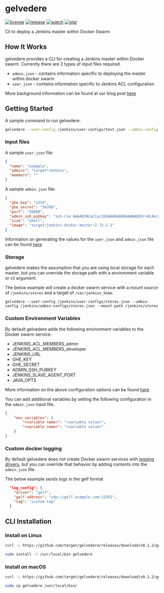 # gelvedere

[![license](https://img.shields.io/github/license/mashape/apistatus.svg)](LICENSE)
[![release](https://img.shields.io/github/release/target/gelvedere.svg)](https://github.com/target/gelvedere/releases/latest)
[![watch](https://img.shields.io/github/watchers/target/gelvedere.svg?style=social)](https://github.com/target/gelvedere/watchers)
[![star](https://img.shields.io/github/stars/target/gelvedere.svg?style=social)](https://github.com/target/gelvedere/stargazers)

Cli to deploy a Jenkins master within Docker Swarm

## How It Works

gelvedere provides a CLI for creating a Jenkins master within Docker swarm. Currently there are 2 types of input files required.

* `admin.json` - contains information specific to deploying the master within docker swarm
* `user.json` - contains information specific to Jenkins ACL configuration

More background information can be found at our blog post [here](https://target.github.io/beacon/2018/01/24/jays.html)

## Getting Started

A sample command to run gelvedere:

```bash
gelvedere --user-config /jenkins/user-configs/test.json --admin-config /jenkins/admin-configs/test.json --domain acme.com
```

### Input files

A sample `user.json` file:

```json
{
  "name": "example",
  "admins": "target*Jenkins",
  "members": ""
}
```

A sample `admin.json` file:

```json
{
  "ghe_key": "1234",
  "ghe_secret": "56789",
  "port": "50000",
  "admin_ssh_pubkey": "ssh-rsa AAAAB3NzaC1yc2EAAAADAQABAAABAQDVr+0LAocyLbzzvQEdwjU8o+w0IYpR4R0uf2mswNYz6utcUVqHp5VXFog6YL4gYf0Q7naorLGh/zbROGHmBGAUngUbvy1vAnyiiBEjLPhW5k6iLy9f3N2lZyDQJ/VZYeRzfSeOPyEfd13MOjR8kB0zrodFa5j3fIToUrPmLytAVWplbF002jjJOTjwhFaknbdcVTzQ1LxhaOCaVjbEQyuFB3e8mB15kGEJOllnq4Un1HnG6wOcSx8IwP/E1JcmChfM3pPY2PIpYRqYaT4SYKGua+qke90aPNFl/k3j3J3yl2ZKGno/tJjj50sbTDgNz46uTLuLI2Eb6ETeI3d2Jy0Z jenkins@example.com",
  "size": "small",
  "image": "target/jenkins-docker-master:2.73.1-1"
}
```

Information on generating the values for the `user.json` and `admin.json` file can be found [here](https://github.com/target/jenkins-docker-master/tree/master/examples)

### Storage

gelvedere makes the assumption that you are using local storage for each master, but you can override the storage path with a environment variable or cli argument.

The below example will create a docker swarm service with a mount source of `/jenkins/stores` and a target of `/var/jenkins_home`.

```shell
gelvedere --user-config /jenkins/user-configs/stores.json --admin-config /jenkins/admin-configs/stores.json --mount-path /jenkins/stores
```

### Custom Environment Variables

By default gelvedere adds the following environment variables to the Docker swarm service:

* JENKINS_ACL_MEMBERS_admin
* JENKINS_ACL_MEMBERS_developer
* JENKINS_URL
* GHE_KEY
* GHE_SECRET
* ADMIN_SSH_PUBKEY
* JENKINS_SLAVE_AGENT_PORT
* JAVA_OPTS

More information on the above configuration options can be found [here](https://github.com/target/jenkins-docker-master/tree/master/examples#usage)

You can add additional variables by setting the following configuration in the `admin.json` input file.

```json
{
    "env_variables": {
        "<variable name>": "<variable value>",
        "<variable name>": "<variable value>"
    }
}
```

### Custom docker logging

By default gelvedere does not create Docker swarm services with [logging drivers](https://docs.docker.com/engine/admin/logging/overview/), but you can override that behavior by adding contents into the `admin.json` file.

The below example sends logs in the gelf format

```json
  "log_config": {
    "driver": "gelf",
    "gelf-address": "udp://gelf.example.com:12201",
    "tag": "custom-tag"
  }
```

## CLI Installation

### Install on Linux

```bash
curl -L https://github.com/target/gelvedere/releases/download/v0.1.2/gelvedere-linux-amd64.tgz | tar zx

sudo install -t /usr/local/bin gelvedere
```

### Install on macOS

```bash
curl -L https://github.com/target/gelvedere/releases/download/v0.1.2/gelvedere-darwin-amd64.tgz | tar zx

sudo cp gelvedere /usr/local/bin/
```
